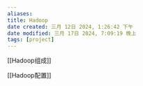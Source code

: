 ```yaml
---
aliases: 
title: Hadoop
date created: 三月 12日 2024, 1:26:42 下午
date modified: 三月 17日 2024, 7:09:19 晚上
tags: [project]
---
```

[[Hadoop组成]]

[[Hadoop配置]]